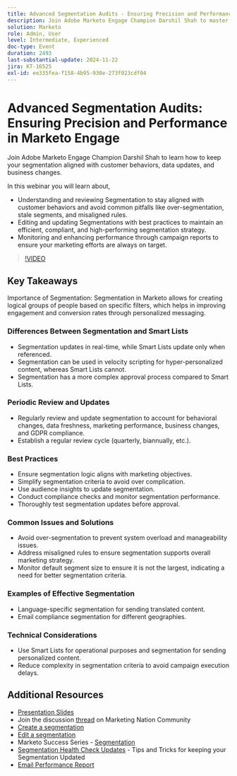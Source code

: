 ```yaml
---
title: Advanced Segmentation Audits - Ensuring Precision and Performance in Marketo Engage
description: Join Adobe Marketo Engage Champion Darshil Shah to master advanced segmentation audits, learning to optimize segmentation strategies, align with customer behaviors, maintain GDPR compliance, and enhance marketing performance through best practices and real-time updates.
solution: Marketo
role: Admin, User
level: Intermediate, Experienced
doc-type: Event
duration: 2493
last-substantial-update: 2024-11-22
jira: KT-16525
exl-id: ee335fea-f158-4b95-930e-273f023cdf04
---
```

# Advanced Segmentation Audits: Ensuring Precision and Performance in Marketo Engage

Join Adobe Marketo Engage Champion Darshil Shah to learn how to keep your segmentation aligned with customer behaviors, data updates, and business changes.

In this webinar you will learn about,

* Understanding and reviewing Segmentation to stay aligned with customer behaviors and avoid common pitfalls like over-segmentation, stale segments, and misaligned rules.
* Editing and updating Segmentations with best practices to maintain an efficient, compliant, and high-performing segmentation strategy.
* Monitoring and enhancing performance through campaign reports to ensure your marketing efforts are always on target.

>[!VIDEO](https://video.tv.adobe.com/v/3439383/?learn=on&enablevpops)

## Key Takeaways

Importance of Segmentation: Segmentation in Marketo allows for creating logical groups of people based on specific filters, which helps in improving engagement and conversion rates through personalized messaging.

### Differences Between Segmentation and Smart Lists

* Segmentation updates in real-time, while Smart Lists update only when referenced.
* Segmentation can be used in velocity scripting for hyper-personalized content, whereas Smart Lists cannot.
* Segmentation has a more complex approval process compared to Smart Lists.

### Periodic Review and Updates

* Regularly review and update segmentation to account for behavioral changes, data freshness, marketing performance, business changes, and GDPR compliance.
* Establish a regular review cycle (quarterly, biannually, etc.).

### Best Practices

* Ensure segmentation logic aligns with marketing objectives.
* Simplify segmentation criteria to avoid over complication.
* Use audience insights to update segmentation.
* Conduct compliance checks and monitor segmentation performance.
* Thoroughly test segmentation updates before approval.

### Common Issues and Solutions

* Avoid over-segmentation to prevent system overload and manageability issues.
* Address misaligned rules to ensure segmentation supports overall marketing strategy.
* Monitor default segment size to ensure it is not the largest, indicating a need for better segmentation criteria.

### Examples of Effective Segmentation

* Language-specific segmentation for sending translated content.
* Email compliance segmentation for different geographies.

### Technical Considerations

* Use Smart Lists for operational purposes and segmentation for sending personalized content.
* Reduce complexity in segmentation criteria to avoid campaign execution delays.

## Additional Resources

* [Presentation Slides](https://engage.adobe.com/rs/360-KCI-804/images/AME_Learn%20From%20your%20peers%20Webinar_Advanced%20Segmentation%20Audits.pdf?version=0)
* Join the discussion [thread](https://nation.marketo.com/t5/product-discussions/register-now-learn-from-your-peers-advanced-segmentation-audits/td-p/353460) on Marketing Nation Community 
* [Create a segmentation](https://experienceleague.adobe.com/en/docs/marketo/using/product-docs/personalization/segmentation-and-snippets/segmentation/create-a-segmentation)
* [Edit a segmentation](https://experienceleague.adobe.com/en/docs/marketo/using/product-docs/personalization/segmentation-and-snippets/segmentation/edit-a-segmentation)
* Marketo Success Series - [Segmentation](https://nation.marketo.com/t5/product-blogs/marketo-success-series-segmentation/ba-p/304969)
* [Segmentation Health Check Updates](https://nation.marketo.com/t5/product-blogs/segmentation-health-check-updates-tips-and-tricks-for-keeping/ba-p/241963 ) - Tips and Tricks for keeping your Segmentation Updated 
* [Email Performance Report](https://experienceleague.adobe.com/en/docs/marketo/using/product-docs/email-marketing/email-programs/email-program-data/email-performance-report )

